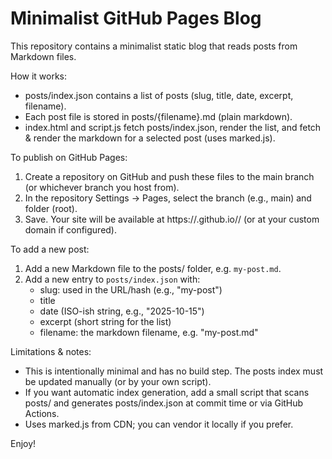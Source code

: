 # Minimalist GitHub Pages Blog

This repository contains a minimalist static blog that reads posts from Markdown files.

How it works:
- posts/index.json contains a list of posts (slug, title, date, excerpt, filename).
- Each post file is stored in posts/{filename}.md (plain markdown).
- index.html and script.js fetch posts/index.json, render the list, and fetch & render the markdown for a selected post (uses marked.js).

To publish on GitHub Pages:
1. Create a repository on GitHub and push these files to the main branch (or whichever branch you host from).
2. In the repository Settings → Pages, select the branch (e.g., main) and folder (root).
3. Save. Your site will be available at https://<your-username>.github.io/<repo-name>/ (or at your custom domain if configured).

To add a new post:
1. Add a new Markdown file to the posts/ folder, e.g. `my-post.md`.
2. Add a new entry to `posts/index.json` with:
   - slug: used in the URL/hash (e.g., "my-post")
   - title
   - date (ISO-ish string, e.g., "2025-10-15")
   - excerpt (short string for the list)
   - filename: the markdown filename, e.g. "my-post.md"

Limitations & notes:
- This is intentionally minimal and has no build step. The posts index must be updated manually (or by your own script).
- If you want automatic index generation, add a small script that scans posts/ and generates posts/index.json at commit time or via GitHub Actions.
- Uses marked.js from CDN; you can vendor it locally if you prefer.

Enjoy!